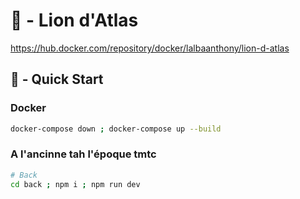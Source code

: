 # 🦁 - Lion d'Atlas

https://hub.docker.com/repository/docker/lalbaanthony/lion-d-atlas

## 🚀 - Quick Start

### Docker

```bash
docker-compose down ; docker-compose up --build
```

### A l'ancinne tah l'époque tmtc

```bash
# Back
cd back ; npm i ; npm run dev
```